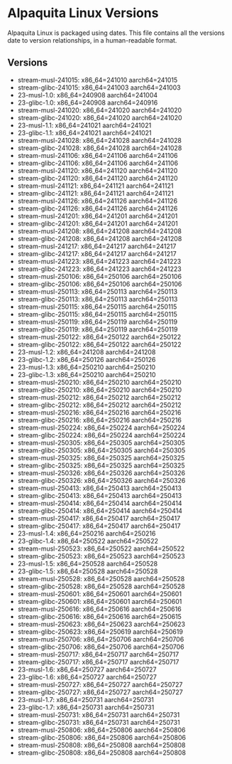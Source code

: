 # Alpaquita Linux Versions

Alpaquita Linux is packaged using dates. This file contains all the versions date to version relationships, in a human-readable format.

## Versions

- stream-musl-241015: x86_64=241010 aarch64=241015
- stream-glibc-241015: x86_64=241003 aarch64=241003
- 23-musl-1.0: x86_64=240908 aarch64=241004
- 23-glibc-1.0: x86_64=240908 aarch64=240916
- stream-musl-241020: x86_64=241020 aarch64=241020
- stream-glibc-241020: x86_64=241020 aarch64=241020
- 23-musl-1.1: x86_64=241021 aarch64=241021
- 23-glibc-1.1: x86_64=241021 aarch64=241021
- stream-musl-241028: x86_64=241028 aarch64=241028
- stream-glibc-241028: x86_64=241028 aarch64=241028
- stream-musl-241106: x86_64=241106 aarch64=241106
- stream-glibc-241106: x86_64=241106 aarch64=241106
- stream-musl-241120: x86_64=241120 aarch64=241120
- stream-glibc-241120: x86_64=241120 aarch64=241120
- stream-musl-241121: x86_64=241121 aarch64=241121
- stream-glibc-241121: x86_64=241121 aarch64=241121
- stream-musl-241126: x86_64=241126 aarch64=241126
- stream-glibc-241126: x86_64=241126 aarch64=241126
- stream-musl-241201: x86_64=241201 aarch64=241201
- stream-glibc-241201: x86_64=241201 aarch64=241201
- stream-musl-241208: x86_64=241208 aarch64=241208
- stream-glibc-241208: x86_64=241208 aarch64=241208
- stream-musl-241217: x86_64=241217 aarch64=241217
- stream-glibc-241217: x86_64=241217 aarch64=241217
- stream-musl-241223: x86_64=241223 aarch64=241223
- stream-glibc-241223: x86_64=241223 aarch64=241223
- stream-musl-250106: x86_64=250106 aarch64=250106
- stream-glibc-250106: x86_64=250106 aarch64=250106
- stream-musl-250113: x86_64=250113 aarch64=250113
- stream-glibc-250113: x86_64=250113 aarch64=250113
- stream-musl-250115: x86_64=250115 aarch64=250115
- stream-glibc-250115: x86_64=250115 aarch64=250115
- stream-musl-250119: x86_64=250119 aarch64=250119
- stream-glibc-250119: x86_64=250119 aarch64=250119
- stream-musl-250122: x86_64=250122 aarch64=250122
- stream-glibc-250122: x86_64=250122 aarch64=250122
- 23-musl-1.2: x86_64=241208 aarch64=241208
- 23-glibc-1.2: x86_64=250126 aarch64=250126
- 23-musl-1.3: x86_64=250210 aarch64=250210
- 23-glibc-1.3: x86_64=250210 aarch64=250210
- stream-musl-250210: x86_64=250210 aarch64=250210
- stream-glibc-250210: x86_64=250210 aarch64=250210
- stream-musl-250212: x86_64=250212 aarch64=250212
- stream-glibc-250212: x86_64=250212 aarch64=250212
- stream-musl-250216: x86_64=250216 aarch64=250216
- stream-glibc-250216: x86_64=250216 aarch64=250216
- stream-musl-250224: x86_64=250224 aarch64=250224
- stream-glibc-250224: x86_64=250224 aarch64=250224
- stream-musl-250305: x86_64=250305 aarch64=250305
- stream-glibc-250305: x86_64=250305 aarch64=250305
- stream-musl-250325: x86_64=250325 aarch64=250325
- stream-glibc-250325: x86_64=250325 aarch64=250325
- stream-musl-250326: x86_64=250326 aarch64=250326
- stream-glibc-250326: x86_64=250326 aarch64=250326
- stream-musl-250413: x86_64=250413 aarch64=250413
- stream-glibc-250413: x86_64=250413 aarch64=250413
- stream-musl-250414: x86_64=250414 aarch64=250414
- stream-glibc-250414: x86_64=250414 aarch64=250414
- stream-musl-250417: x86_64=250417 aarch64=250417
- stream-glibc-250417: x86_64=250417 aarch64=250417
- 23-musl-1.4: x86_64=250216 aarch64=250216
- 23-glibc-1.4: x86_64=250522 aarch64=250522
- stream-musl-250523: x86_64=250522 aarch64=250522
- stream-glibc-250523: x86_64=250523 aarch64=250523
- 23-musl-1.5: x86_64=250528 aarch64=250528
- 23-glibc-1.5: x86_64=250528 aarch64=250528
- stream-musl-250528: x86_64=250528 aarch64=250528
- stream-glibc-250528: x86_64=250528 aarch64=250528
- stream-musl-250601: x86_64=250601 aarch64=250601
- stream-glibc-250601: x86_64=250601 aarch64=250601
- stream-musl-250616: x86_64=250616 aarch64=250616
- stream-glibc-250616: x86_64=250616 aarch64=250615
- stream-musl-250623: x86_64=250623 aarch64=250623
- stream-glibc-250623: x86_64=250619 aarch64=250619
- stream-musl-250706: x86_64=250706 aarch64=250706
- stream-glibc-250706: x86_64=250706 aarch64=250706
- stream-musl-250717: x86_64=250717 aarch64=250717
- stream-glibc-250717: x86_64=250717 aarch64=250717
- 23-musl-1.6: x86_64=250727 aarch64=250727
- 23-glibc-1.6: x86_64=250727 aarch64=250727
- stream-musl-250727: x86_64=250727 aarch64=250727
- stream-glibc-250727: x86_64=250727 aarch64=250727
- 23-musl-1.7: x86_64=250731 aarch64=250731
- 23-glibc-1.7: x86_64=250731 aarch64=250731
- stream-musl-250731: x86_64=250731 aarch64=250731
- stream-glibc-250731: x86_64=250731 aarch64=250731
- stream-musl-250806: x86_64=250806 aarch64=250806
- stream-glibc-250806: x86_64=250806 aarch64=250806
- stream-musl-250808: x86_64=250808 aarch64=250808
- stream-glibc-250808: x86_64=250808 aarch64=250808
